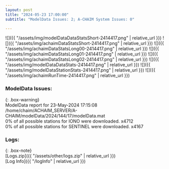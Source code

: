```yaml
---
layout: post
title: "2024-05-23 17:00:00"
subtitle: "ModelData Issues: 2; A-CHAIM System Issues: 0"

---
```


![]({{ "/assets/img/modelDataDataStatsShort-2414417.png" | relative_url }})
![]({{ "/assets/img/achaimDataStatsShort-2414417.png" | relative_url }})
![]({{ "/assets/img/achaimDataStatsLong00-2414417.png" | relative_url }})
![]({{ "/assets/img/achaimDataStatsLong01-2414417.png" | relative_url }})
![]({{ "/assets/img/achaimDataStatsLong02-2414417.png" | relative_url }})
![]({{ "/assets/img/modelDataDataStats-2414417.png" | relative_url }})
![]({{ "/assets/img/modelDataStationStats-2414417.png" | relative_url }})
![]({{ "/assets/img/achaimRunTime-2414417.png" | relative_url }})


### ModelData Issues:  
  
{: .box-warning}  
 ModelData report for 23-May-2024 17:15:08   
 /home/chaim/ACHAIM_SERVER/A-CHAIM/modelData/2024/144/17/modelData.mat   
 0% of all possible stations for IONO were downloaded. x4712   
 0% of all possible stations for SENTINEL were downloaded. x4167   
  


### Logs:  
  
{: .box-note}  
[Logs.zip]({{ "/assets/other/logs.zip" | relative_url }})  
[Log Info]({{ "/logInfo" | relative_url }})  
